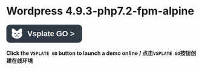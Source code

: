 # Wordpress 4.9.3-php7.2-fpm-alpine

<a href="https://www.vsplate.com/?docker-compose=https://github.com/vsplate/dcenvs/wordpress/4.9.3-php7.2-fpm-alpine"><img alt="VSPLATE GO" src="https://raw.githubusercontent.com/vsplate/images/master/vsgo_btn.png" width="200px"></a>

**Click the `VSPLATE GO` button to launch a demo online / 点击`VSPLATE GO`按钮创建在线环境**